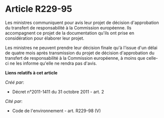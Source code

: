 # Article R229-95

Les ministres communiquent pour avis leur projet de décision d'approbation du transfert de responsabilité à la Commission
européenne. Ils accompagnent ce projet de la documentation qu'ils ont prise en considération pour élaborer leur projet.

Les ministres ne peuvent prendre leur décision finale qu'à l'issue d'un délai de quatre mois après transmission du projet de
décision d'approbation du transfert de responsabilité à la Commission européenne, à moins que celle-ci ne les informe qu'elle
ne rendra pas d'avis.

**Liens relatifs à cet article**

_Créé par_:

  - Décret n°2011-1411 du 31 octobre 2011 - art. 2

_Cité par_:

  - Code de l'environnement - art. R229-98 (V)
